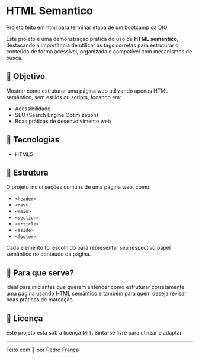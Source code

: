 # HTML Semantico
Projeto feito em html para terminar etapa de um bootcamp da DIO.

Este projeto é uma demonstração prática do uso de **HTML semântico**, destacando a importância de utilizar as tags corretas para estruturar o conteúdo de forma acessível, organizada e compatível com mecanismos de busca.

## 🚀 Objetivo

Mostrar como estruturar uma página web utilizando apenas HTML semântico, sem estilos ou scripts, focando em:

- Acessibilidade
- SEO (Search Engine Optimization)
- Boas práticas de desenvolvimento web

## 🧱 Tecnologias

- HTML5

## 📂 Estrutura

O projeto inclui seções comuns de uma página web, como:

- `<header>`
- `<nav>`
- `<main>`
- `<section>`
- `<article>`
- `<aside>`
- `<footer>`

Cada elemento foi escolhido para representar seu respectivo papel semântico no conteúdo da página.

## 🧠 Para que serve?

Ideal para iniciantes que querem entender como estruturar corretamente uma página usando HTML semântico e também para quem deseja revisar boas práticas de marcação.

## 📄 Licença

Este projeto está sob a licença MIT. Sinta-se livre para utilizar e adaptar.

---

Feito com 💙 por [Pedro França](https://github.com/pdrfranca)

